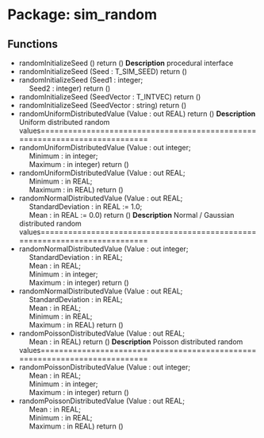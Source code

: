 # Package: sim_random

## Functions
- randomInitializeSeed <font id="function_arguments">()</font> <font id="function_return">return ()</font>
**Description**
procedural interface
- randomInitializeSeed <font id="function_arguments">(Seed : T_SIM_SEED) </font> <font id="function_return">return ()</font>
- randomInitializeSeed <font id="function_arguments">(Seed1 : integer;<br><span style="padding-left:20px"> Seed2 : integer) </font> <font id="function_return">return ()</font>
- randomInitializeSeed <font id="function_arguments">(SeedVector : T_INTVEC) </font> <font id="function_return">return ()</font>
- randomInitializeSeed <font id="function_arguments">(SeedVector : string) </font> <font id="function_return">return ()</font>
- randomUniformDistributedValue <font id="function_arguments">(Value : out REAL) </font> <font id="function_return">return ()</font>
**Description**
Uniform distributed random values===========================================================================
- randomUniformDistributedValue <font id="function_arguments">(Value : out integer;<br><span style="padding-left:20px"> Minimum : in integer;<br><span style="padding-left:20px"> Maximum : in integer) </font> <font id="function_return">return ()</font>
- randomUniformDistributedValue <font id="function_arguments">(Value : out REAL;<br><span style="padding-left:20px"> Minimum : in REAL;<br><span style="padding-left:20px"> Maximum : in REAL) </font> <font id="function_return">return ()</font>
- randomNormalDistributedValue <font id="function_arguments">(Value : out REAL;<br><span style="padding-left:20px"> StandardDeviation : in REAL := 1.0;<br><span style="padding-left:20px"> Mean : in REAL := 0.0) </font> <font id="function_return">return ()</font>
**Description**
Normal / Gaussian distributed random values===========================================================================
- randomNormalDistributedValue <font id="function_arguments">(Value : out integer;<br><span style="padding-left:20px"> StandardDeviation : in REAL;<br><span style="padding-left:20px"> Mean : in REAL;<br><span style="padding-left:20px"> Minimum : in integer;<br><span style="padding-left:20px"> Maximum : in integer) </font> <font id="function_return">return ()</font>
- randomNormalDistributedValue <font id="function_arguments">(Value : out REAL;<br><span style="padding-left:20px"> StandardDeviation : in REAL;<br><span style="padding-left:20px"> Mean : in REAL;<br><span style="padding-left:20px"> Minimum : in REAL;<br><span style="padding-left:20px"> Maximum : in REAL) </font> <font id="function_return">return ()</font>
- randomPoissonDistributedValue <font id="function_arguments">(Value : out REAL;<br><span style="padding-left:20px"> Mean : in REAL) </font> <font id="function_return">return ()</font>
**Description**
Poisson distributed random values===========================================================================
- randomPoissonDistributedValue <font id="function_arguments">(Value : out integer;<br><span style="padding-left:20px"> Mean : in REAL;<br><span style="padding-left:20px"> Minimum : in integer;<br><span style="padding-left:20px"> Maximum : in integer) </font> <font id="function_return">return ()</font>
- randomPoissonDistributedValue <font id="function_arguments">(Value : out REAL;<br><span style="padding-left:20px"> Mean : in REAL;<br><span style="padding-left:20px"> Minimum : in REAL;<br><span style="padding-left:20px"> Maximum : in REAL) </font> <font id="function_return">return ()</font>
